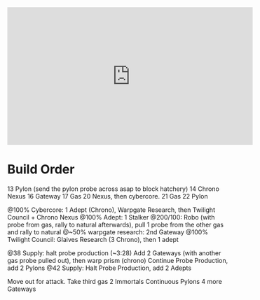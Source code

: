 <!--
.. title: Zest's 4 Gate Glaives into 8 Gate Glaives + 2 Immortals
.. slug: Zest's-4-Gate-Glaives-into-8-Gate-Glaives-+-2-Immortals
.. date: 2020-08-05 
.. tags: pvz, all-in, adept, immortal, 8gate
.. category: videos
.. link: https://www.youtube.com/watch?v=OHQfkEx76IE
.. description: 4 gate Glaives into... 8 gate glaives?!?! WITH 2 IMMORTALS?
.. type: text
.. author: pezzaperry
-->
<!DOCTYPE html>
<html>
<head>
	<title>Page Title</title>
	<style>
		body [background-color: black;}
		h1 {color: white;}
		p {color: white;}
	</style>
</head>
<body>
<iframe width="560" height="315" src="https://www.youtube.com/embed/OHQfkEx76IE" frameborder="0" allow="accelerometer; autoplay; encrypted-media; gyroscope; picture-in-picture" allowfullscreen></iframe>
<h1>Build Order</h1>
<p>
13 Pylon (send the pylon probe across asap to block hatchery)
14 Chrono Nexus
16 Gateway
17 Gas
20 Nexus, then cybercore.
21 Gas
22 Pylon

@100% Cybercore: 1 Adept (Chrono), Warpgate Research, then Twilight Council + Chrono Nexus
@100% Adept: 1 Stalker
@200/100: Robo (with probe from gas, rally to natural afterwards), pull 1 probe from the other gas and rally to natural
@~50% warpgate research: 2nd Gateway
@100% Twilight Council: Glaives Research (3 Chrono), then 1 adept

@38 Supply: halt probe production (~3:28)
Add 2 Gateways (with another gas probe pulled out), then warp prism (chrono)
Continue Probe Production, add 2 Pylons
@42 Supply: Halt Probe Production, add 2 Adepts

Move out for attack.
Take third gas
2 Immortals
Continuous Pylons
4 more Gateways 
</p>
</body>
</html>

